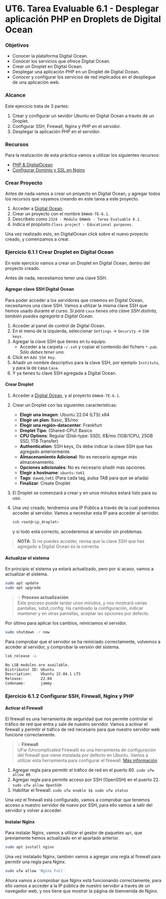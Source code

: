 # UT6. Tarea Evaluable 6.1 - Desplegar aplicación PHP en Droplets de Digital Ocean

### Objetivos

- Conocer la plataforma Digital Ocean.
- Conocer los servicios que ofrece Digital Ocean.
- Crear un Droplet en Digital Ocean.
- Desplegar una aplicación PHP en un Droplet de Digital Ocean.
- Conocer y configurar los servicios de red implicados en el despliegue de una aplicación web.

### Alcance

Este ejercicio trata de 3 partes:

1. Crear y configurar un sevidor Ubuntu en Digital Ocean a través de un Droplet.
2. Configurar SSH, Firewall, Nginx y PHP en el servidor.
3. Desplegar la aplicación PHP en el servidor.

### Recursos

Para la realización de esta práctica vamos a utilizar los siguientes recursos:

- [PHP & DigitalOcean](https://youtu.be/QWSwuhQ1O6Y)
- [Configurar Dominio y SSL en Nginx](https://youtu.be/HBsCuZlDg60)


### Crear Proyecto

Antes de nada vamos a crear un proyecto en Digital Ocean, y agregar todos los recursos que vayamos creando en este tarea a este proyecto.

1. Acceder a [Digital Ocean](https://www.digitalocean.com/).
2. Crear un proyecto con el nombre `DAWeb-TE-6.1`.
3. Descríbelo como `2324 - Módulo DAWeb - Tarea Evaluable 6.1`.
4. Indica el propósito `Class project - Educational purposes`.
   

Una vez realizado esto, en DigitalOcean click sobre el nuevo proyecto creado, y comenzamos a crear. 


### Ejercicio 6.1.1 Crear Droplet en Digital Ocean

En este ejercicio vamos a crear un Droplet en Digital Ocean, dentro del proyecto creado.

Antes de nada, necesitamos tener una clave SSH.

#### Agregar clave SSH Digital Ocean

Para poder acceder a los servidores que creemos en Digital Ocean, necesitamos una clave SSH. Vamos a utilizar la misma clave SSH que hemos usado durante el curso. _Si para `casa` tienes otra clave SSH distinta, también puedes agregarla a Digital Ocean._

   1. Acceder al panel de control de Digital Ocean.
   2. En el menú de la izquierda, seleccionar `Settings` -> `Security` -> `SSH keys`.
   3. Agregar la clave SSH que tienes en tu equipo.
      - Acceder a la carpeta `~/.ssh` y copiar el contenido del fichero `*.pub`. _Sólo debes tener uno._
   4. Click en `Add SSH Key`.
   5. Añadir un nombre descriptivo para la clave SSH, por ejemplo `Instituto`, y para la de casa `Casa`.
   6. Y ya tienes tu clave SSH agregada a Digital Ocean.

#### Crear Droplet

1. Acceder a [Digital Ocean](https://www.digitalocean.com/), y al proyecto `DAWeb-TE-6.1`.
2. Crear un Droplet con las siguientes características:
   - **Elegir una imagen**: Ubuntu 22.04 (LTS) x64
   - **Elegir un plan**: Basic, $5/mo
   - **Elegir una región-datacenter**: Frankfurt
   - **Droplet Tipo**: (Shared-CPU) Basico
   - **CPU Options**: Regular (Disk-type: SSD), 6$/mo (1GB/1CPU, 25GB SSD, 1TB Transfer)
   - **Authentication**: SSH keys, Os debe indicar la clave SSH que has agregado anteriormente.
   - **Almacenamiento Adicional**: No es neceario agregar más almacenamiento.
   - **Opciones adicionales**: No es necesario añadir más opciones.
   - **Elegir a hostname**: `ubuntu-te61`
   - **Tags**: `daweb`,`te61`  (Para cada tag, pulsa TAB para que se añada)
   - **Finalizar**: Create Droplet

3. El Droplet se comenzará a crear y en unos minutos estará listo para su uso.
4. Una vez creado, tendremos una IP Pública a través de la cual podremos acceder al servidor. Vamos a necesitar esta IP para acceder al servidor.

   ```bash
   ssh root@<ip_droplet>
   ```

   y si todo está correcto, accederemos al servidor sin problemas.

> **NOTA**: Si no puedes acceder, revisa que la clave SSH que has agregado a Digital Ocean es la correcta.
  
#### Actualizar el sistema

En principio el sistema ya estará actualizado, pero por si acaso, vamos a actualizar el sistema.

```bash
sudo apt update
sudo apt upgrade
```
> 💡 **Proceso actualización**<br>
> Este proceso puede tardar unos minutos, y nos mostrará varias pantallas, sshd_config: Ha cambiado la configuración, indicar mantener y en otras pantallas, aceptar las opciones por defecto.

Por último para aplicar los cambios, reiniciamos el servidor.

```bash
sudo shutdown -r now
```

Para comprobar que el servidor se ha reiniciado correctamente, volvemos a acceder al servidor, y comprobar la versión del sistema.

```bash
lsb_release -a

No LSB modules are available.
Distributor ID: Ubuntu
Description:    Ubuntu 22.04.1 LTS
Release:        22.04
Codename:       jammy
```

### Ejercicio 6.1.2 Configurar SSH, Firewall, Nginx y PHP

#### Activar el Firewall

El firewall es una herramienta de seguridad que nos permite controlar el tráfico de red que entra y sale de nuestro servidor. Vamos a activar el firewall y permitir el tráfico de red necesario para que nuestro servidor web funcione correctamente.

> 💡 **Firewall**<br>
> UFw (Uncomplicated Firewall) es una herramienta de configuración del firewall que viene instalada por defecto en Ubuntu. Vamos a utilizar esta herramienta para configurar el firewall. [Más información](https://www.digitalocean.com/community/tutorials/ufw-essentials-common-firewall-rules-and-commands)

1. Agregar regla para permitir el tráfico de red en el puerto 80. `sudo ufw allow 80`
2. Agregar regla para permite acceso por SSH (OpenSSH) en el puerto 22. `sudo ufw allow OpenSSH`
3. Habilitar el firewall. `sudo ufw enable $$ sudo ufw status`

Una vez el firewall está configurado, vamos a comprobar que tenemos acceso a nuestro servidor de nuevo por SSH, para ello vamos a salir del servidor y volver a acceder.


#### Instalar Nginx

Para instalar Nginx, vamos a utilizar el gestor de paquetes `apt`, que previamente hemos actualizado en el apartado anterior.

```bash
sudo apt install nginx
```

Una vez instalado Nginx, también vamos a agregar una regla al firewall para permitir una regla para Nginx.

```bash
sudo ufw allow 'Nginx Full'
```

Ahora vamos a comprobar que Nginx está funcionando correctamente, para ello vamos a acceder a la IP pública de nuestro servidor a través de un navegador web, y nos tiene que mostrar la página de bienvenida de Nginx.








